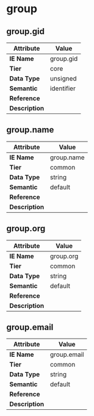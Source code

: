 # group

## group.gid

Attribute | Value
--- | ---
**IE Name** | group.gid
**Tier** | core
**Data Type** | unsigned
**Semantic** | identifier
**Reference** | 
**Description** | 

## group.name

Attribute | Value
--- | ---
**IE Name** | group.name
**Tier** | common
**Data Type** | string
**Semantic** | default
**Reference** | 
**Description** | 

## group.org

Attribute | Value
--- | ---
**IE Name** | group.org
**Tier** | common
**Data Type** | string
**Semantic** | default
**Reference** | 
**Description** | 

## group.email

Attribute | Value
--- | ---
**IE Name** | group.email
**Tier** | common
**Data Type** | string
**Semantic** | default
**Reference** | 
**Description** | 

